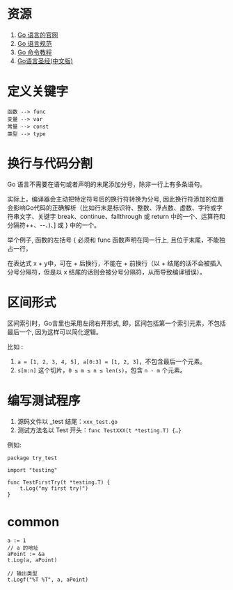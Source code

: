
# 资源

1. [Go 语言的官网](https://golang.google.cn/)
2. [Go 语言规范 ](https://golang.google.cn/ref/spec)
3. [Go 命令教程](https://github.com/hyper0x/go_command_tutorial)
4. [Go语言圣经(中文版)](https://docs.hacknode.org/gopl-zh/ch1/ch1-01.html)

# 定义关键字

```
函数 --> func
变量 --> var
常量 --> const
类型 --> type
```

# 换行与代码分割

Go 语言不需要在语句或者声明的末尾添加分号，除非一行上有多条语句。

实际上，编译器会主动把特定符号后的换行符转换为分号, 因此换行符添加的位置会影响Go代码的正确解析（比如行末是标识符、整数、浮点数、虚数、字符或字符串文字、关键字 break、continue、fallthrough 或 return 中的一个、运算符和分隔符++、--、)、] 或 } 中的一个。

举个例子, 函数的左括号 { 必须和 func 函数声明在同一行上, 且位于末尾，不能独占一行，

在表达式 x + y中，可在 + 后换行，不能在 + 前换行（以 + 结尾的话不会被插入分号分隔符，但是以 x 结尾的话则会被分号分隔符，从而导致编译错误）。

# 区间形式

区间索引时，Go言里也采用左闭右开形式, 即，区间包括第一个索引元素，不包括最后一个, 因为这样可以简化逻辑。

比如 :
 
1. `a = [1, 2, 3, 4, 5], a[0:3] = [1, 2, 3]`，不包含最后一个元素。
2. `s[m:n]` 这个切片，`0 ≤ m ≤ n ≤ len(s)`，包含 `n - m` 个元素。

# 编写测试程序

1. 源码⽂件以 _test 结尾：`xxx_test.go`
2. 测试⽅法名以 Test 开头：`func TestXXX(t *testing.T) {…}`

例如:

```
package try_test

import "testing"

func TestFirstTry(t *testing.T) {
	t.Log("my first try!")
}
```

# common

```
a := 1
// a 的地址
aPoint := &a
t.Log(a, aPoint)

// 输出类型
t.Logf("%T %T", a, aPoint)
```